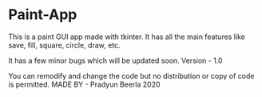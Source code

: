 # Paint-App
This is a paint GUI app made with tkinter. It has all the main features like save, fill, square, circle, draw, etc.

It has a few minor bugs which will be updated soon. 
Version - 1.0

You can remodify and change the code but no distribution or copy of code is permitted.
MADE BY - Pradyun Beerla 2020
